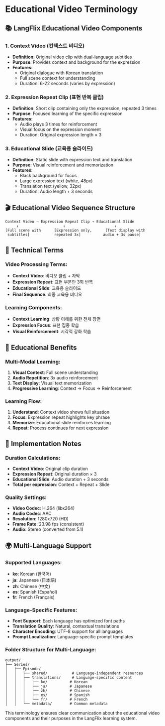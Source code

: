 # Educational Video Terminology

## 📚 **LangFlix Educational Video Components**

### **1. Context Video (컨텍스트 비디오)**
- **Definition**: Original video clip with dual-language subtitles
- **Purpose**: Provides context and background for the expression
- **Features**: 
  - Original dialogue with Korean translation
  - Full scene context for understanding
  - Duration: 6-22 seconds (varies by expression)

### **2. Expression Repeat Clip (표현 반복 클립)**
- **Definition**: Short clip containing only the expression, repeated 3 times
- **Purpose**: Focused learning of the specific expression
- **Features**:
  - Audio plays 3 times for reinforcement
  - Visual focus on the expression moment
  - Duration: Original expression length × 3

### **3. Educational Slide (교육용 슬라이드)**
- **Definition**: Static slide with expression text and translation
- **Purpose**: Visual reinforcement and memorization
- **Features**:
  - Black background for focus
  - Large expression text (white, 48px)
  - Translation text (yellow, 32px)
  - Duration: Audio length + 3 seconds

## 🎬 **Educational Video Sequence Structure**

```
Context Video → Expression Repeat Clip → Educational Slide
     ↓                    ↓                      ↓
[Full scene with      [Expression only,      [Text display with
 subtitles]           repeated 3x]          audio + 3s pause]
```

## 📖 **Technical Terms**

### **Video Processing Terms:**
- **Context Video**: 비디오 클립 + 자막
- **Expression Repeat**: 표현 부분만 3회 반복
- **Educational Slide**: 교육용 슬라이드
- **Final Sequence**: 최종 교육용 비디오

### **Learning Components:**
- **Context Learning**: 상황 이해를 위한 전체 장면
- **Expression Focus**: 표현 집중 학습
- **Visual Reinforcement**: 시각적 강화 학습

## 🎯 **Educational Benefits**

### **Multi-Modal Learning:**
1. **Visual Context**: Full scene understanding
2. **Audio Repetition**: 3x audio reinforcement
3. **Text Display**: Visual text memorization
4. **Progressive Learning**: Context → Focus → Reinforcement

### **Learning Flow:**
1. **Understand**: Context video shows full situation
2. **Focus**: Expression repeat highlights key phrase
3. **Memorize**: Educational slide reinforces learning
4. **Repeat**: Process continues for next expression

## 📝 **Implementation Notes**

### **Duration Calculations:**
- **Context Video**: Original clip duration
- **Expression Repeat**: Original duration × 3
- **Educational Slide**: Audio duration + 3 seconds
- **Total per expression**: Context + Repeat + Slide

### **Quality Settings:**
- **Video Codec**: H.264 (libx264)
- **Audio Codec**: AAC
- **Resolution**: 1280x720 (HD)
- **Frame Rate**: 23.98 fps (consistent)
- **Audio**: Stereo (converted from 5.1)

## 🌍 **Multi-Language Support**

### **Supported Languages:**
- **ko**: Korean (한국어)
- **ja**: Japanese (日本語)
- **zh**: Chinese (中文)
- **es**: Spanish (Español)
- **fr**: French (Français)

### **Language-Specific Features:**
- **Font Support**: Each language has optimized font paths
- **Translation Quality**: Natural, contextual translations
- **Character Encoding**: UTF-8 support for all languages
- **Prompt Localization**: Language-specific prompt templates

### **Folder Structure for Multi-Language:**
```
output/
├── Series/
│   ├── Episode/
│   │   ├── shared/           # Language-independent resources
│   │   ├── translations/     # Language-specific content
│   │   │   ├── ko/          # Korean
│   │   │   ├── ja/          # Japanese
│   │   │   ├── zh/          # Chinese
│   │   │   ├── es/          # Spanish
│   │   │   └── fr/          # French
│   │   └── metadata/        # Common metadata
```

This terminology ensures clear communication about the educational video components and their purposes in the LangFlix learning system.
